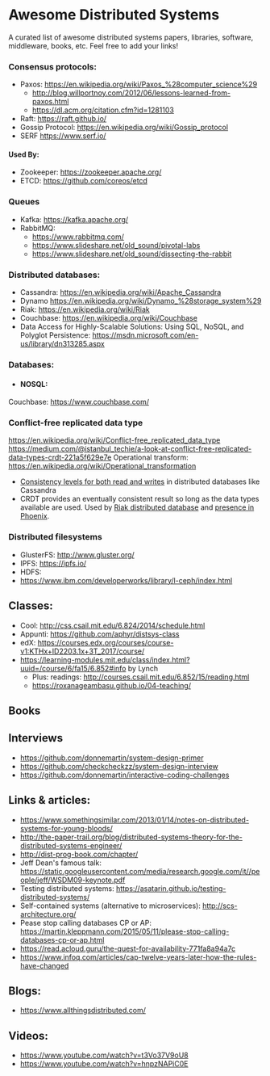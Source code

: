 # Awesome Distributed Systems
A curated list of awesome distributed systems papers, libraries, software, middleware, books, etc.
Feel free to add your links!


### Consensus protocols:
 * Paxos: https://en.wikipedia.org/wiki/Paxos_%28computer_science%29
	 * http://blog.willportnoy.com/2012/06/lessons-learned-from-paxos.html
	 *   https://dl.acm.org/citation.cfm?id=1281103
 * Raft: https://raft.github.io/
 * Gossip Protocol: https://en.wikipedia.org/wiki/Gossip_protocol
* SERF https://www.serf.io/

#### Used By:
 * Zookeeper: https://zookeeper.apache.org/
 * ETCD: https://github.com/coreos/etcd

### Queues
 * Kafka: https://kafka.apache.org/
 * RabbitMQ: 
	 *  https://www.rabbitmq.com/
	 * https://www.slideshare.net/old_sound/pivotal-labs
	 * https://www.slideshare.net/old_sound/dissecting-the-rabbit 


### Distributed databases:
 * Cassandra: https://en.wikipedia.org/wiki/Apache_Cassandra
 * Dynamo https://en.wikipedia.org/wiki/Dynamo_%28storage_system%29
 * Riak: https://en.wikipedia.org/wiki/Riak
 * Couchbase: https://en.wikipedia.org/wiki/Couchbase
 * Data Access for Highly-Scalable Solutions: Using SQL, NoSQL, and Polyglot Persistence:  https://msdn.microsoft.com/en-us/library/dn313285.aspx

### Databases:
* #### NOSQL: 
Couchbase: https://www.couchbase.com/


### Conflict-free replicated data type
https://en.wikipedia.org/wiki/Conflict-free_replicated_data_type
https://medium.com/@istanbul_techie/a-look-at-conflict-free-replicated-data-types-crdt-221a5f629e7e
Operational transform: https://en.wikipedia.org/wiki/Operational_transformation
-   [Consistency levels for both read and writes](http://docs.datastax.com/en/cassandra/2.1/cassandra/dml/dml_config_consistency_c.html)  in distributed databases like Cassandra
- CRDT provides an eventually consistent result so long as the data types available are used. Used by [Riak distributed database](http://basho.com/products/) and [presence in Phoenix](https://dockyard.com/blog/2016/03/25/what-makes-phoenix-presence-special-sneak-peek).

### Distributed filesystems
 * GlusterFS: http://www.gluster.org/
 * IPFS: https://ipfs.io/
 * HDFS: 
 * https://www.ibm.com/developerworks/library/l-ceph/index.html


## Classes: 
* Cool: http://css.csail.mit.edu/6.824/2014/schedule.html
* Appunti: https://github.com/aphyr/distsys-class
 * edX: https://courses.edx.org/courses/course-v1:KTHx+ID2203.1x+3T_2017/course/
 * https://learning-modules.mit.edu/class/index.html?uuid=/course/6/fa15/6.852#info by Lynch
	 * Plus: readings: http://courses.csail.mit.edu/6.852/15/reading.html 
	 * https://roxanageambasu.github.io/04-teaching/

## Books

## Interviews
 * https://github.com/donnemartin/system-design-primer
 * https://github.com/checkcheckzz/system-design-interview
 * https://github.com/donnemartin/interactive-coding-challenges


## Links & articles:
 * https://www.somethingsimilar.com/2013/01/14/notes-on-distributed-systems-for-young-bloods/
 * http://the-paper-trail.org/blog/distributed-systems-theory-for-the-distributed-systems-engineer/
 * http://dist-prog-book.com/chapter/
 * Jeff Dean's famous talk: https://static.googleusercontent.com/media/research.google.com/it//people/jeff/WSDM09-keynote.pdf
 * Testing distributed systems: https://asatarin.github.io/testing-distributed-systems/
 * Self-contained systems (alternative to microservices): http://scs-architecture.org/
 * Pease stop calling databases CP or AP: https://martin.kleppmann.com/2015/05/11/please-stop-calling-databases-cp-or-ap.html
 * https://read.acloud.guru/the-quest-for-availability-771fa8a94a7c
 * https://www.infoq.com/articles/cap-twelve-years-later-how-the-rules-have-changed

## Blogs:
 * https://www.allthingsdistributed.com/

## Videos:
 * https://www.youtube.com/watch?v=t3Vo37V9oU8
 * https://www.youtube.com/watch?v=hnpzNAPiC0E

